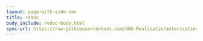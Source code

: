 ```yaml
---
layout: page-with-side-nav
title: redoc
body_include: redoc-body.html
spec-url: https://raw.githubusercontent.com/VNG-Realisatie/autorisaties-api/1.0.0/src/openapi.yaml
---
```

<redoc spec-url='{{ page.spec-url}}'></redoc>